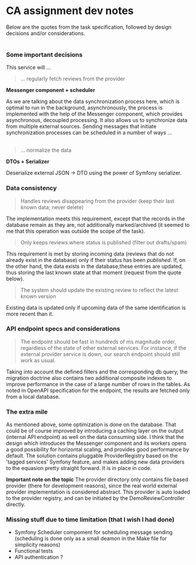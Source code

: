 # CA assignment dev notes

Below are the quotes from the task specification, followed by design decisions and/or considerations.<br/><br/>

### Some important decisions
This service will ...
> ... regularly fetch reviews from the provider

**Messenger component + scheduler**

As we are talking about the data synchronization process here, which is optimal to run in the background, asynchronously, the process is implemented with the help of the Messenger component, which provides asynchronous, decoupled processing.
It also allows us to synchronize data from multiple external sources.
Sending messages that initiate synchronization processes can be scheduled in a number of ways ... 
<br />
<br />

> ... normalize the data <br/>

**DTOs + Serializer**

Deserialize external JSON → DTO using the power of Symfony serializer.

### Data consistency
> Handles reviews disappearing from the provider (keep their last known data; never delete)

The implementation meets this requirement, except that the records in the database remain as they are, not additionally marked/archived (it seemed to me that this operation was outside the scope of the task).

> Only keeps reviews where status is published (filter out drafts/spam)

This requirement is met by storing incoming data (reviews that do not already exist in the database) only if their status has been *published*. If, on the other hand, the data exists in the database,these entries are updated, thus storing the last known state at that moment (request from the quote below).

> The system should update the existing review to reflect the latest known version

Existing data is updated only if upcoming data of the same identification is more recent than it.

### API endpoint specs and considerations
> The endpoint should be fast in hundreds of ms magnitude order, regardless of the state of other external services. For instance, if the external provider service is down, our search endpoint should still work as usual.

Taking into account the defined filters and the corresponding db query, the migration doctrine also contains two additional composite indexes to improve performance in the case of a large number of rows in the tables.
As noted in OpenAPI specification for the endpoint, the results are fetched only from a local database.

### The extra mile
As mentioned above, some optimization is done on the database. That could be of course improved by introducing a caching layer on the output (internal API endpoint) as well on the data consuming side. 
I think that the design which introduces the Messenger component and its workers opens a good possibility for horizontal scaling, and provides good performance by default. 
The solution contains pluggable ProviderRegistry based on the 'tagged services' Symfony feature, and makes adding new data providers to the equasion pretty straight forward. It is in place in code.

**Important note on the topic** The provider directory only contains file based provider (there for development reasons), since the real world external provider implementation is considered abstract. This provider is auto loaded to the provider registry, and can be initiated by the DemoReviewController directly.  

### Missing stuff due to time limitation (that I wish I had done)
- Symfony Scheduler compoment for scheduling message sending (scheduling is done only as a small deamon in the Make file for simplicity reasons)
- Functional tests
- API authentication ?
